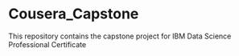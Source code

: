 # Cousera_Capstone
This repository contains the capstone project for IBM Data Science Professional Certificate
